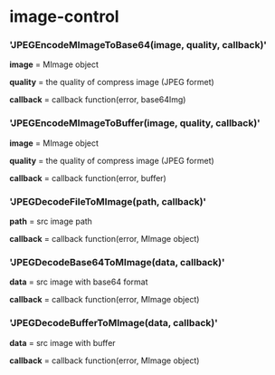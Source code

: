 # image-control

### 'JPEGEncodeMImageToBase64(image, quality, callback)'

**image** = MImage object

**quality** = the quality of compress image (JPEG formet)

**callback** = callback function(error, base64Img)

### 'JPEGEncodeMImageToBuffer(image, quality, callback)'

**image** = MImage object

**quality** = the quality of compress image (JPEG formet)

**callback** = callback function(error, buffer)

### 'JPEGDecodeFileToMImage(path, callback)'

**path** = src image path

**callback** = callback function(error, MImage object)

### 'JPEGDecodeBase64ToMImage(data, callback)'

**data** = src image with base64 format

**callback** = callback function(error, MImage object)

### 'JPEGDecodeBufferToMImage(data, callback)'

**data** = src image with buffer

**callback** = callback function(error, MImage object)